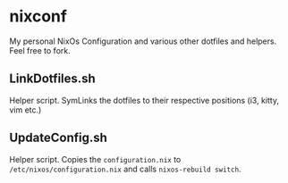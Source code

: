 # nixconf
My personal NixOs Configuration and various other dotfiles and helpers.
Feel free to fork.

## LinkDotfiles.sh
Helper script.
SymLinks the dotfiles to their respective positions (i3, kitty, vim etc.)

## UpdateConfig.sh
Helper script. 
Copies the `configuration.nix` to `/etc/nixos/configuration.nix` and calls `nixos-rebuild switch`.
